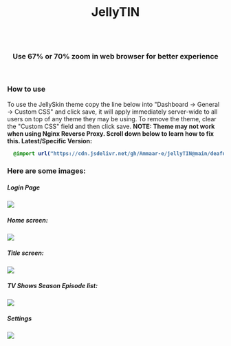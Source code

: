 <div align="center">
<h1>JellyTIN</h1><br>
<br>
<h3>Use 67% or 70% zoom in web browser for better experience</h3>
</div>
<br>
<h3>How to use</h3>
To use the JellySkin theme copy the line below into "Dashboard -> General -> Custom CSS" and click save, it will apply immediately server-wide to all users on top of any theme they may be using. To remove the theme, clear the "Custom CSS" field and then click save. <b>NOTE: Theme may not work when using Nginx Reverse Proxy. Scroll down below to learn how to fix this.
Latest/Specific Version:
  
```css
  @import url("https://cdn.jsdelivr.net/gh/Ammaar-e/jellyTIN@main/deafult.css");
```
<h3>Here are some images:</h3>
  
  <h5>Login Page</h5>
<img src="https://cdn.jsdelivr.net/gh/Ammaar-e/jellyTIN@main/images/login.png">

<h5>Home screen:</h5>
<img src="https://cdn.jsdelivr.net/gh/Ammaar-e/jellyTIN@main/images/home.png">

<h5>Title screen:</h5>
<img src="https://cdn.jsdelivr.net/gh/Ammaar-e/jellyTIN@main/images/Title.png">

<h5>TV Shows Season Episode list:</h5>
<img src="https://cdn.jsdelivr.net/gh/Ammaar-e/jellyTIN@main/images/TV.png">

<h5>Settings</h5>
<img src="https://cdn.jsdelivr.net/gh/Ammaar-e/jellyTIN@main/images/Settings.png">
<br>

